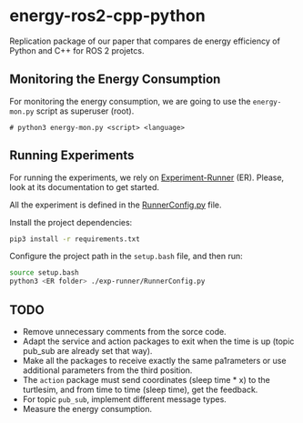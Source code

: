# energy-ros2-cpp-python
Replication package of our paper that compares de energy efficiency of Python and C++ for ROS 2 projetcs.

## Monitoring the Energy Consumption

For monitoring the energy consumption, we are going to use the `energy-mon.py` script as superuser (root).

```
# python3 energy-mon.py <script> <language>
```

## Running Experiments

For running the experiments, we rely on [Experiment-Runner](https://github.com/S2-group/experiment-runner) (ER). Please, look at its documentation to get started.

All the experiment is defined in the [RunnerConfig.py](./exp-runner/RunnerConfig.py) file.

Install the project dependencies:

```bash
pip3 install -r requirements.txt
```

Configure the project path in the `setup.bash` file, and then run:

```bash
source setup.bash
python3 <ER folder> ./exp-runner/RunnerConfig.py
```

## TODO
- Remove unnecessary comments from the sorce code.
- Adapt the service and action packages to exit when the time is up (topic pub_sub are already set that way).
- Make all the packages to receive exactly the same pa1rameters or use additional parameters from the third position.
- The `action` package must send coordinates (sleep time * x) to the turtlesim, and from time to time (sleep time), get the feedback. 
- For topic `pub_sub`, implement different message types.
- Measure the energy consumption.